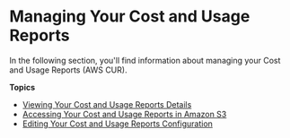 # Managing Your Cost and Usage Reports<a name="managing-cur"></a>

In the following section, you'll find information about managing your Cost and Usage Reports \(AWS CUR\)\.

**Topics**
+ [Viewing Your Cost and Usage Reports Details](view-cur.md)
+ [Accessing Your Cost and Usage Reports in Amazon S3](access-cur-s3.md)
+ [Editing Your Cost and Usage Reports Configuration](edit-cur.md)